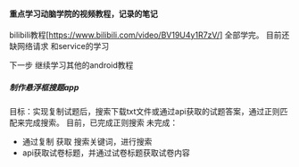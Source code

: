 
#### 重点学习动脑学院的视频教程，记录的笔记
bilibili教程[https://www.bilibili.com/video/BV19U4y1R7zV/]
全部学完。
目前还缺网络请求 和service的学习

下一步 继续学习其他的android教程

##### 制作悬浮框搜题app
目标：实现复制试题后，搜索下载txt文件或通过api获取的试题答案，通过正则匹配来完成搜索。
目前，已完成正则搜索
未完成：
  - 通过复制 获取 搜索关键词，进行搜索
  - api获取试卷标题，并通过试卷标题获取试卷内容